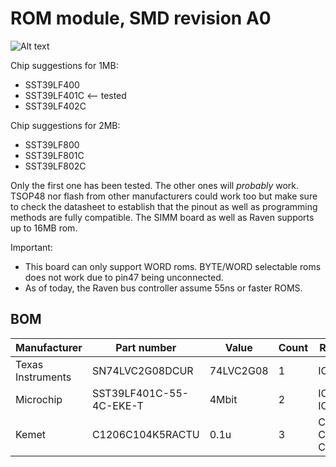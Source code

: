 
# ROM module, SMD revision A0

![Alt text](images/render.png?raw=true "")

Chip suggestions for 1MB:
* SST39LF400
* SST39LF401C  <-- tested
* SST39LF402C

Chip suggestions for 2MB:
* SST39LF800
* SST39LF801C
* SST39LF802C


Only the first one has been tested. The other ones will _probably_ work.
TSOP48 nor flash from other manufacturers could work too but make sure to check the datasheet to establish that the pinout as well as programming methods are fully compatible.
The SIMM board as well as Raven supports up to 16MB rom.

Important:
- This board can only support WORD roms. BYTE/WORD selectable roms does not work due to pin47 being unconnected.
- As of today, the Raven bus controller assume 55ns or faster ROMS.


## BOM

| Manufacturer          | Part number                 | Value       | Count | Ref                                   |
|-----------------------|-----------------------------|-------------|-------|---------------------------------------|
| Texas Instruments     | SN74LVC2G08DCUR             | 74LVC2G08   | 1     | IC1                                   |
| Microchip             | SST39LF401C-55-4C-EKE-T     | 4Mbit       | 2     | IC2, IC3                              |
| Kemet                 | C1206C104K5RACTU            | 0.1u        | 3     | C1, C2, C3                            |



